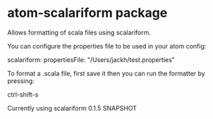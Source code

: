 # atom-scalariform package

Allows formatting of scala files using scalariform.

You can configure the properties file to be used in your atom config:

scalariform:
  propertiesFile: "/Users/jackh/test.properties"

To format a .scala file, first save it then you can run the formatter by pressing:

  ctrl-shift-s

Currently using scalariform 0.1.5 SNAPSHOT
